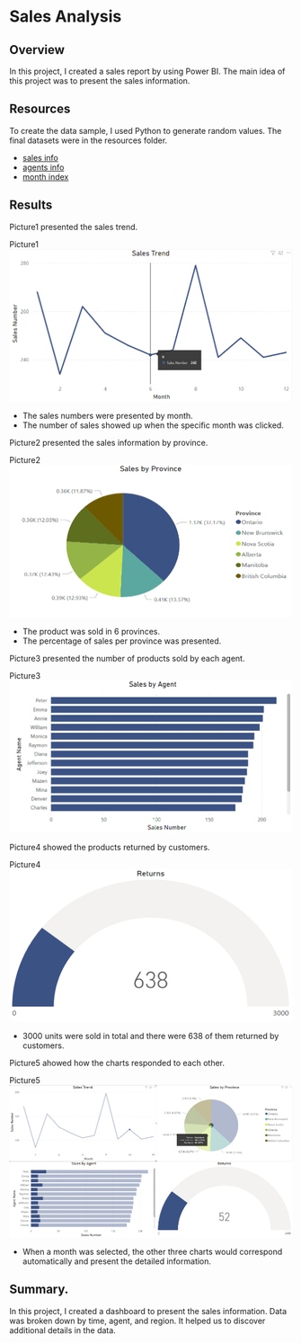 # Sales Analysis
## Overview
In this project, I created a sales report by using Power BI. The main idea of this project was to present the sales information.

## Resources
To create the data sample, I used Python to generate random values. The final datasets were in the resources folder.
- [sales info](https://github.com/Kun-kz/Sales_Analysis/blob/main/resources/summary.csv)
- [agents info](https://github.com/Kun-kz/Sales_Analysis/blob/main/resources/sales.csv)
- [month index](https://github.com/Kun-kz/Sales_Analysis/blob/main/resources/month_index.csv)

## Results
Picture1 presented the sales trend.

Picture1
![](images/pic1.png)

- The sales numbers were presented by month.
- The number of sales showed up when the specific month was clicked.

Picture2 presented the sales information by province.

Picture2
![](images/pic2.png)

- The product was sold in 6 provinces.
- The percentage of sales per province was presented.

Picture3 presented the number of products sold by each agent.

Picture3
![](images/pic3.png)

Picture4 showed the products returned by customers.

Picture4
![](images/pic4.png)

- 3000 units were sold in total and there were 638 of them returned by customers.

Picture5 ahowed how the charts responded to each other.

Picture5
![](images/pic5.png)

- When a month was selected, the other three charts would correspond automatically and present the detailed information.

## Summary.
In this project, I created a dashboard to present the sales information. Data was broken down by time, agent, and region. It helped us to discover additional details in the data.